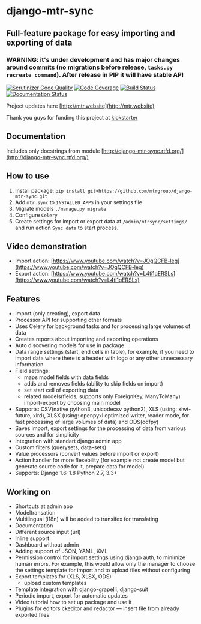 # django-mtr-sync

## Full-feature package for easy importing and exporting of data

### WARNING: it's under development and has major changes around commits (no migrations before release, `tasks.py recreate command`). After release in PIP it will have stable API

[![Scrutinizer Code Quality](https://scrutinizer-ci.com/g/mtrgroup/django-mtr-sync/badges/quality-score.png?b=master)](https://scrutinizer-ci.com/g/mtrgroup/django-mtr-sync/?branch=master) [![Code Coverage](https://scrutinizer-ci.com/g/mtrgroup/django-mtr-sync/badges/coverage.png?b=master)](https://scrutinizer-ci.com/g/mtrgroup/django-mtr-sync/?branch=master) [![Build Status](https://scrutinizer-ci.com/g/mtrgroup/django-mtr-sync/badges/build.png?b=master)](https://scrutinizer-ci.com/g/mtrgroup/django-mtr-sync/build-status/master) [![Documentation Status](https://readthedocs.org/projects/django-mtr-sync/badge/?version=latest)](https://readthedocs.org/projects/django-mtr-sync/?badge=latest)

Project updates here [http://mtr.website](http://mtr.website)

Thank you guys for funding this project at [kickstarter](https://www.kickstarter.com/projects/1625615835/django-opensource-improved-import-export-package)

## Documentation
Includes only docstrings from module [http://django-mtr-sync.rtfd.org/](http://django-mtr-sync.rtfd.org/)

## How to use
1. Install package:
   `pip install git+https://github.com/mtrgroup/django-mtr-sync.git`
2. Add `mtr.sync` to `INSTALLED_APPS` in your settings file
3. Migrate models `./manage.py migrate`
4. Configure `Celery`
5. Create settings for import or export data at `/admin/mtrsync/settings/` and run action `Sync data` to start process.

## Video demonstration
- Import action: [https://www.youtube.com/watch?v=JOgQCFB-leg](https://www.youtube.com/watch?v=JOgQCFB-leg)
- Export action: [https://www.youtube.com/watch?v=L4ti1qERSLs](https://www.youtube.com/watch?v=L4ti1qERSLs)

## Features
- Import (only creating), export data
- Processor API for supporting other formats
- Uses Celery for background tasks and for processing large volumes of data
- Creates reports about importing and exporting operations
- Auto discovering models for use in package
- Data range settings (start, end cells in table), for example, if you need to import data where there is a header with logo or any other unnecessary information
- Field settings:
  - maps model fields with data fields
  - adds and removes fields (ability to skip fields on import)
  - set start cell of exporting data
  - related models(fields, supports only ForeignKey, ManyToMany) import-export by choosing main model
- Supports: CSV(native python3, unicodecsv python2), XLS (using: xlwt-future, xlrd), XLSX (using: openpyxl optimized writer, reader mode, for fast processing of large volumes of data) and ODS(odfpy)
- Saves import, export settings for the processing of data from various sources and for simplicity
- Integration with standart django admin app
- Custom filters (querysets, data-sets)
- Value processors (convert values before import or export)
- Action handler for more flexebility (for example not create model but generate source code for it, prepare data for model)
- Supports: Django 1.6-1.8 Python 2.7, 3.3+

## Working on
- Shortcuts at admin app
- Modeltransation
- Multilingual (i18n) will be added to transifex for translating
- Documentation
- Different source input (url)
- Inline support
- Dashboard without admin
- Adding support of JSON, YAML, XML
- Permission control for import settings using django auth, to minimize human errors. For example, this would allow only the manager to choose the settings template for import and to upload files without configuring
- Export templates for (XLS, XLSX, ODS)
  - upload custom templates
- Template integration with django-grapelli, django-suit
- Periodic import, export for automatic updates
- Video tutorial how to set up package and use it
- Plugins for editors ckeditor and redactor — insert file from already exported files
